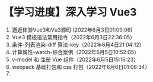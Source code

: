 # 【学习进度】深入学习 Vue3

1. 邂逅体验Vue3和Vu3源码 (2022年6月3日01:09:06)
2. Vue3 模板语法常用指令（2022年6月3日22:36:05）
3. 条件-列表渲染-diff 算法-key（2022年6月4日21:04:12）
4. 计算属性-watch-综合案例（2022年6月5日10:52:05）
5. v-model 和 注册 Vue 组件（2022年6月5日15:16:23）
6. webpack 基础打包和 css 打包（2022年6月6日01:08:34）
6. 